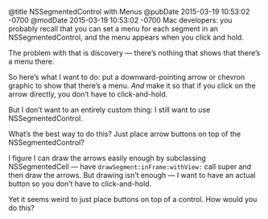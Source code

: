 @title NSSegmentedControl with Menus
@pubDate 2015-03-19 10:53:02 -0700
@modDate 2015-03-19 10:53:02 -0700
Mac developers: you probably recall that you can set a menu for each segment in an NSSegmentedControl, and the menu appears when you click and hold.

The problem with that is discovery — there’s nothing that shows that there’s a menu there.

So here’s what I want to do: put a downward-pointing arrow or chevron graphic to show that there’s a menu. *And* make it so that if you click on the arrow directly, you don’t have to click-and-hold.

But I don’t want to an entirely custom thing: I still want to use NSSegmentedControl.

What’s the best way to do this? Just place arrow buttons on top of the NSSegmentedControl?

I figure I can draw the arrows easily enough by subclassing NSSegmentedCell — have <code>drawSegment:&#8203;inFrame:&#8203;withView:</code> call super and then draw the arrows. But drawing isn’t enough — I want to have an actual button so you don’t have to click-and-hold.

Yet it seems weird to just place buttons on top of a control. How would you do this?
